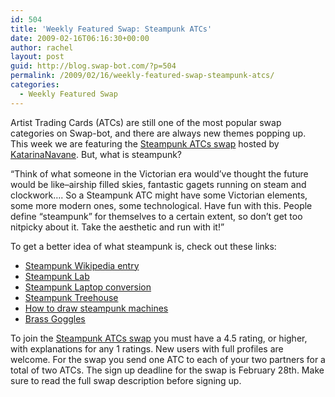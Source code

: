 ```yaml
---
id: 504
title: 'Weekly Featured Swap: Steampunk ATCs'
date: 2009-02-16T06:16:30+00:00
author: rachel
layout: post
guid: http://blog.swap-bot.com/?p=504
permalink: /2009/02/16/weekly-featured-swap-steampunk-atcs/
categories:
  - Weekly Featured Swap
---
```

Artist Trading Cards (ATCs) are still one of the most popular swap categories on Swap-bot, and there are always new themes popping up. This week we are featuring the [Steampunk ATCs swap](http://www.swap-bot.com/swap/show/30817) hosted by [KatarinaNavane](http://www.swap-bot.com/user:KatarinaNavane). But, what is steampunk? 

&#8220;Think of what someone in the Victorian era would&#8217;ve thought the future would be like&#8211;airship filled skies, fantastic gagets running on steam and clockwork&#8230;. So a Steampunk ATC might have some Victorian elements, some more modern ones, some technological. Have fun with this. People define &#8220;steampunk&#8221; for themselves to a certain extent, so don&#8217;t get too nitpicky about it. Take the aesthetic and run with it!&#8221;

To get a better idea of what steampunk is, check out these links:

  * [Steampunk Wikipedia entry](http://en.wikipedia.org/wiki/Steampunk)
  * [Steampunk Lab](http://www.steampunklab.com/)
  * [Steampunk Laptop conversion](http://www.datamancer.net/steampunklaptop/steampunklaptop.htm)
  * [Steampunk Treehouse](http://www.steamtreehouse.com/)
  * [How to draw steampunk machines](http://www.crabfu.com/steamtoys/diy_steampunk/)
  * [Brass Goggles](http://brassgoggles.co.uk/brassgoggles/)
</em> </ul> 

To join the [Steampunk ATCs swap](http://www.swap-bot.com/swap/show/30817) you must have a 4.5 rating, or higher, with explanations for any 1 ratings. New users with full profiles are welcome. For the swap you send one ATC to each of your two partners for a total of two ATCs. The sign up deadline for the swap is February 28th. Make sure to read the full swap description before signing up.